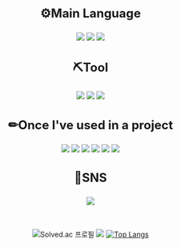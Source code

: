 <div align="center">
  <h3 style="font-size: 24px;"> ⚙Main Language</h3>
  <img src="https://img.shields.io/badge/JAVA-0000FF?style=flat-square&logo=eclipseide&logoColor=#2C2255"/>
  <img src="https://img.shields.io/badge/C++-0000FF?style=flat-square&logo=cplusplus&logoColor=#00599C"/>
  <img src="https://img.shields.io/badge/C%23-0000FF?style=flat-square&logo=csharp&logoColor=white"/>
  
  <h3 style="font-size: 24px;">⛏Tool</h3>
  <img src="https://img.shields.io/badge/UNITY-000000?style=flat-square&logo=unity&logoColor=FFFFFF"/>
  <img src="https://img.shields.io/badge/Eclipse-000000?style=flat-square&logo=eclipseide&logoColor=#2C2255"/>
  <img src="https://img.shields.io/badge/Visual Studio-000000?style=flat-square&logo=visualstudio&logoColor=#5C2D91"/>

  <h3 style="font-size: 24px;">✏Once I've used in a project</h3>
  <img src="https://img.shields.io/badge/Lua-800080?style=flat-square&logo=lua&logoColor=#2C2D72"/>
  <img src="https://img.shields.io/badge/Python-800080?style=flat-square&logo=python&logoColor=#3776AB"/>
  <img src="https://img.shields.io/badge/AR Foundation-800080?style=flat-square&l"/>
  <img src="https://img.shields.io/badge/Pandas-800080?style=flat-square&logo=pandas&logoColor=#150458"/>
  <img src="https://img.shields.io/badge/MySQL-800080?style=flat-square&logo=mysql&logoColor=#4479A1"/>
  <img src="https://img.shields.io/badge/Roblox Studio-800080?style=flat-square&logo=robloxstudio&logoColor=#00A2FF"/>

<h3 style="font-size: 24px;">📖SNS</h3>
  <a href="https://end-of-code.tistory.com/" target="_blank"><img src="https://img.shields.io/badge/Tistory-008000?style=flat-square&logo=tistory&logoColor=#000000"/></a>

<br></br>
![[Solved.ac 프로필](https://solved.ac/profile/iteyh812)](http://mazassumnida.wtf/api/v2/generate_badge?boj=iteyh812)
<img src="http://mazandi.herokuapp.com/api?handle=iteyh812&theme=warm"/>
[![Top Langs](https://github-readme-stats.vercel.app/api/top-langs/?username=developerYHLee)](https://github.com/developerYHLee/github-readme-stats)
  
</div>
<!--
**developerYHLee/developerYHLee** is a ✨ _special_ ✨ repository because its `README.md` (this file) appears on your GitHub profile.

Here are some ideas to get you started:

- 🔭 I’m currently working on ...
- 🌱 I’m currently learning ...
- 👯 I’m looking to collaborate on ...
- 🤔 I’m looking for help with ...
- 💬 Ask me about ...
- 📫 How to reach me: ...
- 😄 Pronouns: ...
- ⚡ Fun fact: ...
-->
